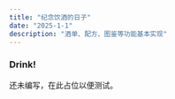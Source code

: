 ```yaml
---
title: "纪念饮酒的日子"
date: "2025-1-1"
description: "酒单、配方、图鉴等功能基本实现"
---
```

### Drink!

还未编写，在此占位以便测试。
